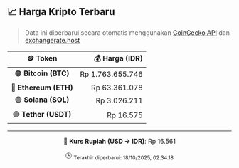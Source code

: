 

<!-- HARGA_KRIPTO -->
## 📈 Harga Kripto Terbaru

> Data ini diperbarui secara otomatis menggunakan [CoinGecko API](https://www.coingecko.com/) dan [exchangerate.host](https://exchangerate.host/)

<div align="center">

| 🪙 Token | 💰 Harga (IDR) |
|:------:|---------------:|
| 🟠 **Bitcoin (BTC)**   | Rp 1.763.655.746 |
| 🔵 **Ethereum (ETH)**  | Rp 63.361.078 |
| 🟣 **Solana (SOL)**    | Rp 3.026.211 |
| 🟢 **Tether (USDT)**   | Rp 16.575 |

---

💱 **Kurs Rupiah (USD → IDR)**: Rp 16.561

🕒 <sub>Terakhir diperbarui: 18/10/2025, 02.34.18</sub>

</div>
<!-- /HARGA_KRIPTO -->
